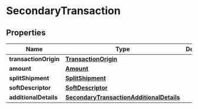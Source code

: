 
# SecondaryTransaction

## Properties
Name | Type | Description | Notes
------------ | ------------- | ------------- | -------------
**transactionOrigin** | [**TransactionOrigin**](TransactionOrigin.md) |  |  [optional]
**amount** | [**Amount**](Amount.md) |  |  [optional]
**splitShipment** | [**SplitShipment**](SplitShipment.md) |  |  [optional]
**softDescriptor** | [**SoftDescriptor**](SoftDescriptor.md) |  |  [optional]
**additionalDetails** | [**SecondaryTransactionAdditionalDetails**](SecondaryTransactionAdditionalDetails.md) |  |  [optional]



